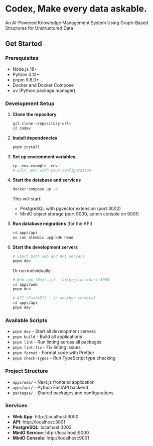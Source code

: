 # Codex, Make every data askable.

An AI-Powered Knowledge Management System Using Graph-Based Structures for Unstructured Data

## Get Started

### Prerequisites

- Node.js 18+
- Python 3.12+
- pnpm 9.8.0+
- Docker and Docker Compose
- uv (Python package manager)

### Development Setup

1. **Clone the repository**

   ```bash
   git clone <repository-url>
   cd codex
   ```

2. **Install dependencies**

   ```bash
   pnpm install
   ```

3. **Set up environment variables**

   ```bash
   cp .env.example .env
   # Edit .env with your configuration
   ```

4. **Start the database and services**

   ```bash
   docker-compose up -d
   ```

   This will start:
   - PostgreSQL with pgvector extension (port 3002)
   - MinIO object storage (port 9000, admin console on 9001)

5. **Run database migrations** (for the API)

   ```bash
   cd apps/api
   uv run alembic upgrade head
   ```

6. **Start the development servers**

   ```bash
   # Start both web and API servers
   pnpm dev
   ```

   Or run individually:

   ```bash
   # Web app (Next.js) - http://localhost:3000
   cd apps/web
   pnpm dev

   # API (FastAPI) - in another terminal
   cd apps/api
   pnpm dev
   ```

### Available Scripts

- `pnpm dev` - Start all development servers
- `pnpm build` - Build all applications
- `pnpm lint` - Run linting across all packages
- `pnpm lint:fix` - Fix linting issues
- `pnpm format` - Format code with Prettier
- `pnpm check-types` - Run TypeScript type checking

### Project Structure

- `apps/web/` - Next.js frontend application
- `apps/api/` - Python FastAPI backend
- `packages/` - Shared packages and configurations

### Services

- **Web App**: http://localhost:3000
- **API**: http://localhost:3001
- **PostgreSQL**: localhost:3002
- **MinIO Service**: http://localhost:9000
- **MinIO Console**: http://localhost:9001
